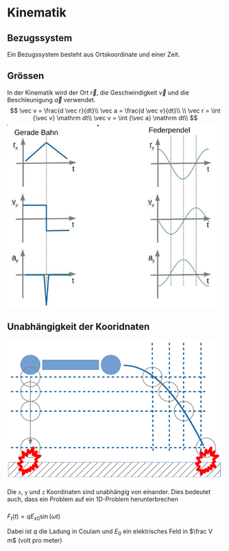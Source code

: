 # Kinematik

## Bezugssystem

Ein Bezugssystem besteht aus Ortskoordinate und einer Zeit.

## Grössen

In der Kinematik wird der Ort $\vec r$, die Geschwindigkeit $\vec v$ und die Beschleunigung $\vec a$ verwendet.
$$
\vec v = \frac{d \vec r}{dt}\\
\vec a = \frac{d \vec v}{dt}\\
\\
\vec r = \int {\vec v} \mathrm dt\\
\vec v = \int {\vec a} \mathrm dt\\
$$
![image-20230302150513741](res/Kinematik/image-20230302150513741.png)

## Unabhängigkeit der Kooridnaten

![image-20230302152339285](res/Kinematik/image-20230302152339285.png)

Die `x`, `y` und `z` Koordinaten sind unabhängig von einander. Dies bedeutet auch, dass ein Problem auf ein 1D-Problem herunterbrechen

### 

$F_t(t)=qE_{x0}\sin(\omega t)$ 

Dabei ist $q$ die Ladung in Coulam und $E_0$ ein elektrisches Feld in $\frac V m$ (volt pro meter)